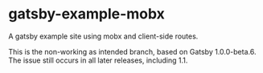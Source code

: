 # gatsby-example-mobx
A gatsby example site using mobx and client-side routes.

This is the non-working as intended branch, based on Gatsby 1.0.0-beta.6.
The issue still occurs in all later releases, including 1.1.
